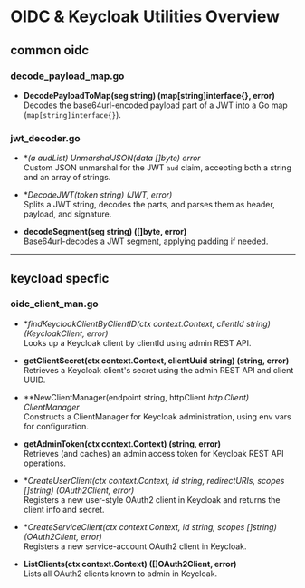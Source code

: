 # OIDC & Keycloak Utilities Overview

## common oidc

### decode_payload_map.go

- **DecodePayloadToMap(seg string) (map[string]interface{}, error)**  
  Decodes the base64url-encoded payload part of a JWT into a Go map (`map[string]interface{}`).

### jwt_decoder.go

- **(a *audList) UnmarshalJSON(data []byte) error**  
  Custom JSON unmarshal for the JWT `aud` claim, accepting both a string and an array of strings.

- **DecodeJWT(token string) (*JWT, error)**  
  Splits a JWT string, decodes the parts, and parses them as header, payload, and signature.

- **decodeSegment(seg string) ([]byte, error)**  
  Base64url-decodes a JWT segment, applying padding if needed.

---

## keycload specfic

### oidc_client_man.go

- **findKeycloakClientByClientID(ctx context.Context, clientId string) (*KeycloakClient, error)**  
  Looks up a Keycloak client by clientId using admin REST API.

- **getClientSecret(ctx context.Context, clientUuid string) (string, error)**  
  Retrieves a Keycloak client's secret using the admin REST API and client UUID.

- **NewClientManager(endpoint string, httpClient *http.Client) *ClientManager**  
  Constructs a ClientManager for Keycloak administration, using env vars for configuration.

- **getAdminToken(ctx context.Context) (string, error)**  
  Retrieves (and caches) an admin access token for Keycloak REST API operations.

- **CreateUserClient(ctx context.Context, id string, redirectURIs, scopes []string) (*OAuth2Client, error)**  
  Registers a new user-style OAuth2 client in Keycloak and returns the client info and secret.

- **CreateServiceClient(ctx context.Context, id string, scopes []string) (*OAuth2Client, error)**  
  Registers a new service-account OAuth2 client in Keycloak.

- **ListClients(ctx context.Context) ([]OAuth2Client, error)**  
  Lists all OAuth2 clients known to admin in Keycloak.

